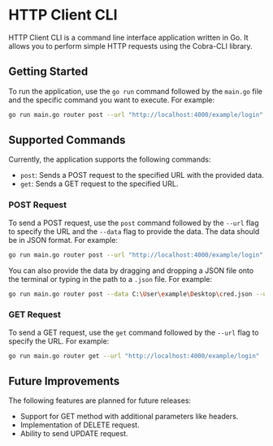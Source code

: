 # HTTP Client CLI

HTTP Client CLI is a command line interface application written in Go. It allows you to perform simple HTTP requests using the Cobra-CLI library.

## Getting Started

To run the application, use the `go run` command followed by the `main.go` file and the specific command you want to execute. For example:

```bash
go run main.go router post --url "http://localhost:4000/example/login" --data "{}"
```

## Supported Commands

Currently, the application supports the following commands:

- `post`: Sends a POST request to the specified URL with the provided data.
- `get`: Sends a GET request to the specified URL.

### POST Request

To send a POST request, use the `post` command followed by the `--url` flag to specify the URL and the `--data` flag to provide the data. The data should be in JSON format. For example:

```bash
go run main.go router post --url "http://localhost:4000/example/login" --data "{username: jondoe, password:123doe}"
```

You can also provide the data by dragging and dropping a JSON file onto the terminal or typing in the path to a `.json` file. For example:

```bash
go run main.go router post --data C:\User\example\Desktop\cred.json --url "http://localhost:4000/example/login"
```

### GET Request

To send a GET request, use the `get` command followed by the `--url` flag to specify the URL. For example:

```bash
go run main.go router get --url "http://localhost:4000/example/login"
```

## Future Improvements

The following features are planned for future releases:

- Support for GET method with additional parameters like headers.
- Implementation of DELETE request.
- Ability to send UPDATE request.
